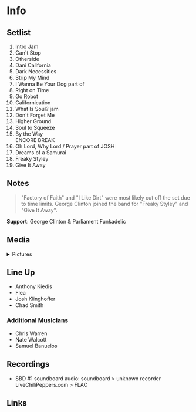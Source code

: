 # Info

## Setlist

1. Intro Jam
2. Can't Stop
3. Otherside
4. Dani California
5. Dark Necessities
6. Strip My Mind
7. I Wanna Be Your Dog part of
8. Right on Time
9. Go Robot
10. Californication
11. What Is Soul? jam
12. Don't Forget Me
13. Higher Ground
14. Soul to Squeeze
15. By the Way
<br> ENCORE BREAK
16. Oh Lord, Why Lord / Prayer part of JOSH
17. Dreams of a Samurai
18. Freaky Styley
19. Give It Away

## Notes

> "Factory of Faith" and "I Like Dirt" were most likely cut off the set due to time limits. George Clinton joined the band for "Freaky Styley" and "Give It Away".

**Support**: George Clinton & Parliament Funkadelic

## Media 

<details>
  <summary>Pictures</summary>
  <!--<img alt="Setlist" title="Setlist" src="_.jpg" height="200" />-->
</details>

## Line Up

* Anthony Kiedis
* Flea
* Josh Klinghoffer
* Chad Smith

### Additional Musicians

* Chris Warren  
* Nate Walcott  
* Samuel Banuelos

## Recordings

* SBD #1 soundboard audio: soundboard > unknown recorder LiveChiliPeppers.com > FLAC

## Links